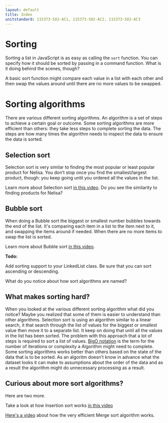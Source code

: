 ```yaml
---
layout: default
title: Index
unitstandard: 115373-SO2-AC1, 115373-SO2-AC2, 115373-SO2-AC3
---
```


# Sorting

Sorting a list in JavaScript is as easy as calling the `sort` function. You can specify how it should be sorted by passing in a command function. What is it doing behind the scenes, though?

A basic sort function might compare each value in a list with each other and then swap the values around until there are no more values to be swapped.

# Sorting algorithms

There are various different sorting algorithms. An algorithm is a set of steps to achieve a certain goal or outcome. Some sorting algorithms are more efficient than others: they take less steps to complete sorting the data. The steps are how many times the algorithm needs to inspect the data to ensure the data is sorted.

## Selection sort

Selection sort is very similar to finding the most popular or least popular product for Nelisa. You don’t stop once you find the smallest/largest product, though: you keep going until you ordered all the values in the list.

Learn more about Selection sort [in this video](https://www.youtube.com/watch?v=f8hXR_Hvybo). Do you see the similarity to finding products for Nelisa?

## Bubble sort

When doing a Bubble sort the biggest or smallest number bubbles towards the end of the list. It's comparing each item in a list to the item next to it, and swapping the items around if needed. When there are no more items to swap the list is sorted.

Learn more about Bubble sort [in this video](https://www.youtube.com/watch?v=Ui97-_n5xjo).

**Todo:**

Add sorting support to your LinkedList class. Be sure that you can sort ascending or descending.

What do you notice about how sort algorithms are named?

## What makes sorting hard?

When you looked at the various different sorting algorithm what did you notice? Maybe you realized that some of them is easier to understand than other algorithms. Selection sort is using an algorithm similar to a linear search, it that search through the list of values for the biggest or smallest value then move it to a separate list. It keep on doing that until all the values in the list has been sorted. The problem with this approach that a lot of steps is required to sort a list of values. [BigO notation](https://justin.abrah.ms/computer-science/big-o-notation-explained.html) is the term for the number of iterations or complexity a Algorithm might need to complete. Some sorting algorithms works better than others based on the state of the data that is to be sorted. As an algoritm doesn't know in advance what the dataset looks it can make to assumptions about the order of the data and as a result the algorithm might do unnecessary processing as a result.

## Curious about more sort algorithms?

Here are two more.

Take a look at how Insertion sort works [in this video](https://www.youtube.com/watch?v=DFG-XuyPYUQ)

[Here's a video](https://www.youtube.com/watch?v=f8hXR_Hvybo) about how the very efficient Merge sort algorithm works.
